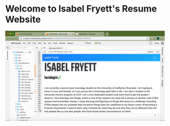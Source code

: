 
# Welcome to Isabel Fryett's Resume Website

![This is a preview of my website which I coded](img/Isabel_Fryett_Screenshot.png)

<!--https://isabelfryett.github.io/IsabelFryett-Resume/-->
